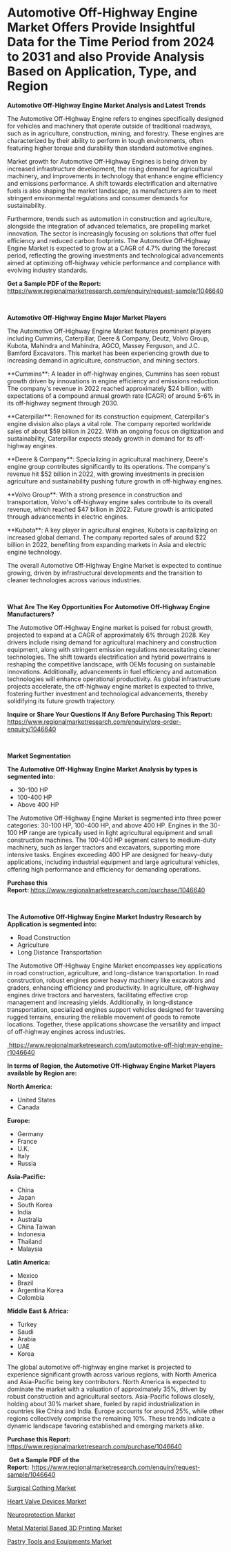 <p><h1>Automotive Off-Highway Engine Market Offers Provide Insightful Data for the Time Period from 2024 to 2031 and also Provide Analysis Based on Application, Type, and Region</h1></p><p><strong>Automotive Off-Highway Engine Market Analysis and Latest Trends</strong></p>
<p><p>The Automotive Off-Highway Engine refers to engines specifically designed for vehicles and machinery that operate outside of traditional roadways, such as in agriculture, construction, mining, and forestry. These engines are characterized by their ability to perform in tough environments, often featuring higher torque and durability than standard automotive engines.</p><p>Market growth for Automotive Off-Highway Engines is being driven by increased infrastructure development, the rising demand for agricultural machinery, and improvements in technology that enhance engine efficiency and emissions performance. A shift towards electrification and alternative fuels is also shaping the market landscape, as manufacturers aim to meet stringent environmental regulations and consumer demands for sustainability.</p><p>Furthermore, trends such as automation in construction and agriculture, alongside the integration of advanced telematics, are propelling market innovation. The sector is increasingly focusing on solutions that offer fuel efficiency and reduced carbon footprints. The Automotive Off-Highway Engine Market is expected to grow at a CAGR of 4.7% during the forecast period, reflecting the growing investments and technological advancements aimed at optimizing off-highway vehicle performance and compliance with evolving industry standards.</p></p>
<p><strong>Get a Sample PDF of the Report:&nbsp;</strong> <a href="https://www.regionalmarketresearch.com/enquiry/request-sample/1046640">https://www.regionalmarketresearch.com/enquiry/request-sample/1046640</a></p>
<p>&nbsp;</p>
<p><strong>Automotive Off-Highway Engine Major Market Players</strong></p>
<p><p>The Automotive Off-Highway Engine Market features prominent players including Cummins, Caterpillar, Deere & Company, Deutz, Volvo Group, Kubota, Mahindra and Mahindra, AGCO, Massey Ferguson, and J.C. Bamford Excavators. This market has been experiencing growth due to increasing demand in agriculture, construction, and mining sectors.</p><p>**Cummins**: A leader in off-highway engines, Cummins has seen robust growth driven by innovations in engine efficiency and emissions reduction. The company's revenue in 2022 reached approximately $24 billion, with expectations of a compound annual growth rate (CAGR) of around 5-6% in its off-highway segment through 2030.</p><p>**Caterpillar**: Renowned for its construction equipment, Caterpillar's engine division also plays a vital role. The company reported worldwide sales of about $59 billion in 2022. With an ongoing focus on digitization and sustainability, Caterpillar expects steady growth in demand for its off-highway engines.</p><p>**Deere & Company**: Specializing in agricultural machinery, Deere's engine group contributes significantly to its operations. The company's revenue hit $52 billion in 2022, with growing investments in precision agriculture and sustainability pushing future growth in off-highway engines.</p><p>**Volvo Group**: With a strong presence in construction and transportation, Volvo's off-highway engine sales contribute to its overall revenue, which reached $47 billion in 2022. Future growth is anticipated through advancements in electric engines.</p><p>**Kubota**: A key player in agricultural engines, Kubota is capitalizing on increased global demand. The company reported sales of around $22 billion in 2022, benefiting from expanding markets in Asia and electric engine technology.</p><p>The overall Automotive Off-Highway Engine Market is expected to continue growing, driven by infrastructural developments and the transition to cleaner technologies across various industries.</p></p>
<p>&nbsp;</p>
<p><strong>What Are The Key Opportunities For Automotive Off-Highway Engine Manufacturers?</strong></p>
<p><p>The Automotive Off-Highway Engine market is poised for robust growth, projected to expand at a CAGR of approximately 6% through 2028. Key drivers include rising demand for agricultural machinery and construction equipment, along with stringent emission regulations necessitating cleaner technologies. The shift towards electrification and hybrid powertrains is reshaping the competitive landscape, with OEMs focusing on sustainable innovations. Additionally, advancements in fuel efficiency and automation technologies will enhance operational productivity. As global infrastructure projects accelerate, the off-highway engine market is expected to thrive, fostering further investment and technological advancements, thereby solidifying its future growth trajectory.</p></p>
<p><strong>Inquire or Share Your Questions If Any Before Purchasing This Report:</strong> <a href="https://www.regionalmarketresearch.com/enquiry/pre-order-enquiry/1046640">https://www.regionalmarketresearch.com/enquiry/pre-order-enquiry/1046640</a></p>
<p>&nbsp;</p>
<p><strong>Market Segmentation</strong></p>
<p><strong>The Automotive Off-Highway Engine Market Analysis by types is segmented into:</strong></p>
<p><ul><li>30-100 HP</li><li>100-400 HP</li><li>Above 400 HP</li></ul></p>
<p><p>The Automotive Off-Highway Engine Market is segmented into three power categories: 30-100 HP, 100-400 HP, and above 400 HP. Engines in the 30-100 HP range are typically used in light agricultural equipment and small construction machines. The 100-400 HP segment caters to medium-duty machinery, such as larger tractors and excavators, supporting more intensive tasks. Engines exceeding 400 HP are designed for heavy-duty applications, including industrial equipment and large agricultural vehicles, offering high performance and efficiency for demanding operations.</p></p>
<p><strong>Purchase this Report:&nbsp;</strong><a href="https://www.regionalmarketresearch.com/purchase/1046640">https://www.regionalmarketresearch.com/purchase/1046640</a></p>
<p>&nbsp;</p>
<p><strong>The Automotive Off-Highway Engine Market Industry Research by Application is segmented into:</strong></p>
<p><ul><li>Road Construction</li><li>Agriculture</li><li>Long Distance Transportation</li></ul></p>
<p><p>The Automotive Off-Highway Engine Market encompasses key applications in road construction, agriculture, and long-distance transportation. In road construction, robust engines power heavy machinery like excavators and graders, enhancing efficiency and productivity. In agriculture, off-highway engines drive tractors and harvesters, facilitating effective crop management and increasing yields. Additionally, in long-distance transportation, specialized engines support vehicles designed for traversing rugged terrains, ensuring the reliable movement of goods to remote locations. Together, these applications showcase the versatility and impact of off-highway engines across industries.</p></p>
<p><a href="https://www.regionalmarketresearch.com/automotive-off-highway-engine-r1046640">&nbsp;https://www.regionalmarketresearch.com/automotive-off-highway-engine-r1046640</a></p>
<p><strong>In terms of Region, the Automotive Off-Highway Engine Market Players available by Region are:</strong></p>
<p>
    <p> <strong> North America: </strong>
        <ul>
            <li>United States</li>
            <li>Canada</li>
        </ul>
        </p> 
    <p> <strong> Europe: </strong>
        <ul>
            <li>Germany</li>
            <li>France</li>
            <li>U.K.</li>
            <li>Italy</li>
            <li>Russia</li>
        </ul>
        </p> 
    <p> <strong> Asia-Pacific: </strong>
        <ul>
            <li>China</li>
            <li>Japan</li>
            <li>South Korea</li>
            <li>India</li>
            <li>Australia</li>
            <li>China Taiwan</li>
            <li>Indonesia</li>
            <li>Thailand</li>
            <li>Malaysia</li>
        </ul>
        </p> 
    <p> <strong> Latin America: </strong>
        <ul>
            <li>Mexico</li>
            <li>Brazil</li>
            <li>Argentina Korea</li>
            <li>Colombia</li>
        </ul>
        </p> 
    <p> <strong> Middle East & Africa: </strong>
        <ul>
            <li>Turkey</li>
            <li>Saudi</li>
            <li>Arabia</li>
            <li>UAE</li>
            <li>Korea</li>
        </ul>
    </p>
    </p>
<p><p>The global automotive off-highway engine market is projected to experience significant growth across various regions, with North America and Asia-Pacific being key contributors. North America is expected to dominate the market with a valuation of approximately 35%, driven by robust construction and agricultural sectors. Asia-Pacific follows closely, holding about 30% market share, fueled by rapid industrialization in countries like China and India. Europe accounts for around 25%, while other regions collectively comprise the remaining 10%. These trends indicate a dynamic landscape favoring established and emerging markets alike.</p></p>
<p><strong>Purchase this Report: </strong><a href="https://www.regionalmarketresearch.com/purchase/1046640">https://www.regionalmarketresearch.com/purchase/1046640</a></p>
<p>&nbsp;<strong>Get a Sample PDF of the Report:&nbsp;&nbsp;</strong><a href="https://www.regionalmarketresearch.com/enquiry/request-sample/1046640">https://www.regionalmarketresearch.com/enquiry/request-sample/1046640</a></p>
<p><strong></strong></p>
<p><p><a href="https://medium.com/@hubertstyenger6685/global-surgical-cothing-market-is-projected-to-grow-at-a-cagr-of-9-9-9e046ab7df70?postPublishedType=repub">Surgical Cothing Market</a></p><p><a href="https://www.linkedin.com/pulse/heart-valve-devices-market-growth-segmentation-regional-analysis-uurjc">Heart Valve Devices Market</a></p><p><a href="https://www.linkedin.com/pulse/global-neuroprotection-market-analysis-trends-forecasts-growth-lvt6c">Neuroprotection Market</a></p><p><a href="https://github.com/HobertDavis43/Market-Research-Report-List-1/blob/main/metal-material-based-3d-printing-market.md">Metal Material Based 3D Printing Market</a></p><p><a href="https://issuu.com/reportprime-2/docs/pastry-tools-and-equipments-market-_e27f003a396126">Pastry Tools and Equipments Market</a></p></p>